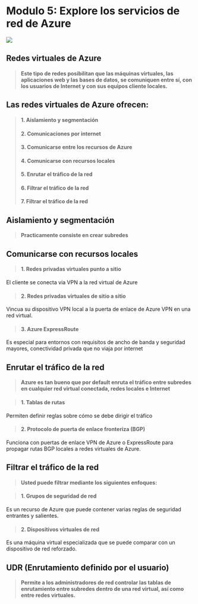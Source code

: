# Modulo 5: Explore los servicios de red de Azure
![](https://aidanfinn.com/wp-content/uploads/2015/10/Azure-Virtual-Network-1024x522.png)

## Redes virtuales de Azure
>#### Este tipo de redes  posibilitan que las máquinas virtuales, las aplicaciones web y las bases de datos, se comuniquen entre sí, con los usuarios de Internet y con sus equipos cliente locales.

## Las redes virtuales de Azure ofrecen:
>#### 1. Aislamiento y segmentación
>#### 2. Comunicaciones por internet
>#### 3. Comunicarse entre los recursos de Azure
>#### 4. Comunicarse con recursos locales
>#### 5. Enrutar el tráfico de la red
>#### 6. Filtrar el tráfico de la red
>#### 7. Filtrar el tráfico de la red

## Aislamiento y segmentación
>#### Practicamente consiste en crear subredes


## Comunicarse con recursos locales
>#### 1. Redes privadas virtuales punto a sitio
El cliente se conecta via VPN a la red virtual de Azure
>#### 2. Redes privadas virtuales de sitio a sitio
Vincua su dispositivo VPN local a la puerta de enlace de Azure VPN en una red virtual. 
>#### 3. Azure ExpressRoute
Es especial para entornos con requisitos de ancho de banda y seguridad mayores, conectividad privada que no viaja por internet

## Enrutar el tráfico de la red
>#### Azure es tan bueno que por default enruta el tráfico entre subredes en cualquier red virtual conectada, redes locales e Internet

>#### 1. Tablas de rutas
Permiten definir reglas sobre cómo se debe dirigir el tráfico
>#### 2. Protocolo de puerta de enlace fronteriza (BGP)
Funciona con puertas de enlace VPN de Azure o ExpressRoute para propagar rutas BGP locales a redes virtuales de Azure.

## Filtrar el tráfico de la red
>#### Usted puede filtrar mediante los siguientes enfoques:

>#### 1. Grupos de seguridad de red
Es un recurso de Azure que puede contener varias reglas de seguridad entrantes y salientes.
>#### 2. Dispositivos virtuales de red
Es una máquina virtual especializada que se puede comparar con un dispositivo de red reforzado.

## UDR (Enrutamiento definido por el usuario)
>#### Permite a los administradores de red controlar las tablas de enrutamiento entre subredes dentro de una red virtual, así como entre redes virtuales.